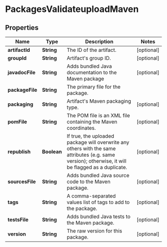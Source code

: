 
# PackagesValidateuploadMaven

## Properties
Name | Type | Description | Notes
------------ | ------------- | ------------- | -------------
**artifactId** | **String** | The ID of the artifact. |  [optional]
**groupId** | **String** | Artifact&#39;s group ID. |  [optional]
**javadocFile** | **String** | Adds bundled Java documentation to the Maven package |  [optional]
**packageFile** | **String** | The primary file for the package. | 
**packaging** | **String** | Artifact&#39;s Maven packaging type. |  [optional]
**pomFile** | **String** | The POM file is an XML file containing the Maven coordinates. |  [optional]
**republish** | **Boolean** | If true, the uploaded package will overwrite any others with the same attributes (e.g. same version); otherwise, it will be flagged as a duplicate. |  [optional]
**sourcesFile** | **String** | Adds bundled Java source code to the Maven package. |  [optional]
**tags** | **String** | A comma-separated values list of tags to add to the package. |  [optional]
**testsFile** | **String** | Adds bundled Java tests to the Maven package. |  [optional]
**version** | **String** | The raw version for this package. |  [optional]



